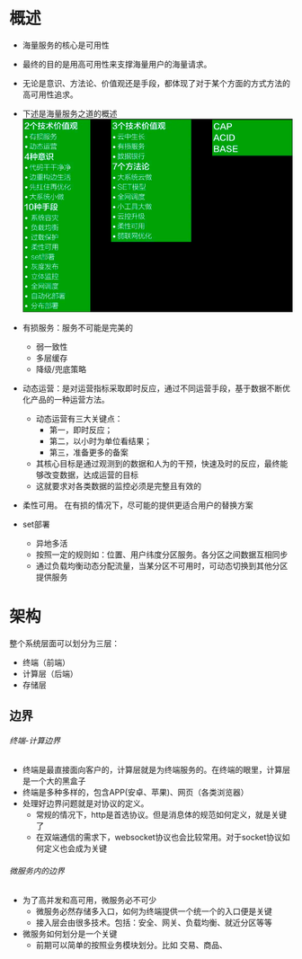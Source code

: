 # 概述
* 海量服务的核心是可用性
* 最终的目的是用高可用性来支撑海量用户的海量请求。
* 无论是意识、方法论、价值观还是手段，都体现了对于某个方面的方式方法的高可用性追求。
* 下述是海量服务之道的概述
![](../../../../resources/海量服务之道.png)

* 有损服务：服务不可能是完美的
  * 弱一致性
  * 多层缓存
  * 降级/兜底策略
* 动态运营：是对运营指标采取即时反应，通过不同运营手段，基于数据不断优化产品的一种运营方法。
  * 动态运营有三大关键点：
    * 第一，即时反应；
    * 第二，以小时为单位看结果；
    * 第三，准备更多的备案
  * 其核心目标是通过观测到的数据和人为的干预，快速及时的反应，最终能够改变数据，达成运营的目标
  * 这就要求对各类数据的监控必须是完整且有效的
* 柔性可用。 在有损的情况下，尽可能的提供更适合用户的替换方案
* set部署
  * 异地多活
  * 按照一定的规则如：位置、用户纬度分区服务。各分区之间数据互相同步
  * 通过负载均衡动态分配流量，当某分区不可用时，可动态切换到其他分区提供服务

  
# 架构
整个系统层面可以划分为三层：
* 终端（前端）
* 计算层（后端）
* 存储层

## 边界
###### 终端-计算边界
* 终端是最直接面向客户的，计算层就是为终端服务的。在终端的眼里，计算层是一个大的黑盒子
* 终端是多种多样的，包含APP(安卓、苹果)、网页（各类浏览器）
* 处理好边界问题就是对协议的定义。
  * 常规的情况下，http是首选协议。但是消息体的规范如何定义，就是关键了
  * 在双端通信的需求下，websocket协议也会比较常用。对于socket协议如何定义也会成为关键



###### 微服务内的边界
* 为了高并发和高可用，微服务必不可少
  * 微服务必然存储多入口，如何为终端提供一个统一个的入口便是关键
  * 接入层会由很多技术。包括：安全、网关、负载均衡、就近分区等等
* 微服务如何划分是一个关键
  * 前期可以简单的按照业务模块划分。比如 交易、商品、
